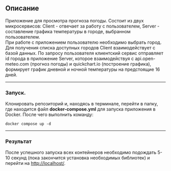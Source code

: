 ## Описание
Приложение для просмотра прогноза погоды. 
Cостоит из двух микросервисов:
Client - отвечает за работу с пользователем, 
Server - составление графика температуры в городе, выбранном пользователем.  
При работе с приложением пользователю необходимо выбрать город. Для получения списка доступных городов Client взаимодействует с базой данных. 
По запросу пользователя клиентский сервис отправляет id города в приложение Server, которое взаимодействуя с api.open-meteo.com (прогноз погоды) и quickchart.io (построение графика), 
формирует график дневной и ночной температуры на предстоящие 16 дней. 

____
### Запуск.
Клонировать репозиторий и, находясь в терминале, перейти в папку, где находится файл **docker-compose.yml** для запуска приложения в Docker. После чего выполнить команду:
```
docker compose up -d
```

____
### Результат
После успешного запуска всех контейнеров необходимо подождать 5-10 секунд (пока закончится установка необходимых библиотек) и перейти на [http://localhost/](http://localhost/).
###
